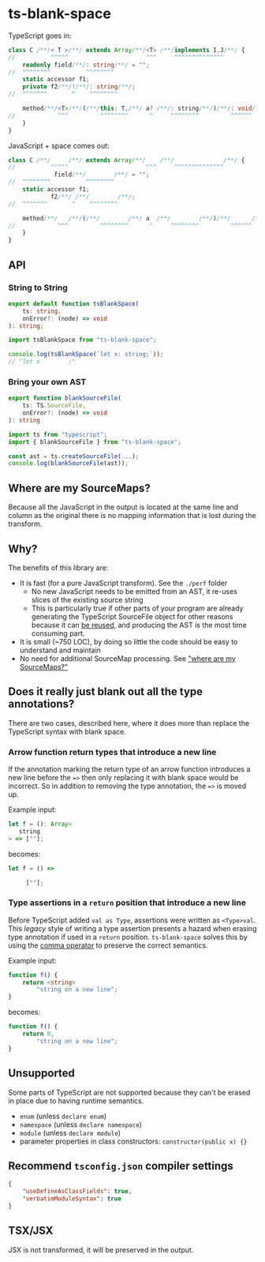 # ts-blank-space

TypeScript goes in:

```typescript
class C /**/< T >/*︎*/ extends Array/**/<T> /*︎*/implements I,J/*︎*/ {
//          ^^^^^                      ^^^     ^^^^^^^^^^^^^^
    readonly field/**/: string/**/ = "";
//  ^^^^^^^^          ^^^^^^^^
    static accessor f1;
    private f2/**/!/**/: string/*︎*/;
//  ^^^^^^^       ^    ^^^^^^^^

    method/**/<T>/*︎*/(/*︎*/this: T,/**/ a? /*︎*/: string/**/)/*︎*/: void/*︎*/ {
//            ^^^         ^^^^^^^^      ^     ^^^^^^^^         ^^^^^^
    }
}
```

JavaScript + space comes out:

```javascript
class C /**/     /*︎*/ extends Array/**/    /*︎*/              /*︎*/ {
//          ^^^^^                      ^^^     ^^^^^^^^^^^^^^
             field/**/        /**/ = "";
//  ^^^^^^^^          ^^^^^^^^
    static accessor f1;
            f2/**/ /**/        /*︎*/;
//  ^^^^^^^       ^    ^^^^^^^^

    method/**/   /*︎*/(/*︎*/        /**/ a  /*︎*/        /**/)/*︎*/      /*︎*/ {
//            ^^^         ^^^^^^^^      ^     ^^^^^^^^         ^^^^^^
    }
}
```

## API

### String to String

```typescript
export default function tsBlankSpace(
    ts: string,
    onError?: (node) => void
): string;
```

```javascript
import tsBlankSpace from "ts-blank-space";

console.log(tsBlankSpace(`let x: string;`));
// "let x        ;"
```

### Bring your own AST

```typescript
export function blankSourceFile(
    ts: TS.SourceFile,
    onError?: (node) => void
): string
```

```javascript
import ts from "typescript";
import { blankSourceFile } from "ts-blank-space";

const ast = ts.createSourceFile(...);
console.log(blankSourceFile(ast));
```

## Where are my SourceMaps?

Because all the JavaScript in the output is located at the same line and column as the original
there is no mapping information that is lost during the transform.

## Why?

The benefits of this library are:

- It is fast (for a pure JavaScript transform). See the `./perf` folder
  - No new JavaScript needs to be emitted from an AST, it re-uses slices of the existing source string
  - This is particularly true if other parts of your program are already generating the TypeScript SourceFile object for other reasons because it can [be reused](#bring-your-own-ast), and producing the AST is the most time consuming part.
- It is small (~750 LOC), by doing so little the code should be easy to understand and maintain
- No need for additional SourceMap processing. See ["where are my SourceMaps?"](#where-are-my-sourcemaps)

## Does it really just blank out all the type annotations?

There are two cases, described here, where it does more than replace the TypeScript syntax with blank space.

### Arrow function return types that introduce a new line

If the annotation marking the return type of an arrow function introduces a new line before the `=>`
then only replacing it with blank space would be incorrect. So in addition to removing the type annotation, the `=>` is moved up.

Example input:

```typescript
let f = (): Array<
   string
> => [""];
```

becomes:

```javascript
let f = () =>

     [""];
```

### Type assertions in a `return` position that introduce a new line

Before TypeScript added `val as Type`, assertions were written as `<Type>val`.
This _legacy_ style of writing a type assertion presents a hazard when erasing
type annotation if used in a `return` position. `ts-blank-space` solves this
by using the [comma operator](https://developer.mozilla.org/en-US/docs/Web/JavaScript/Reference/Operators/Comma_operator) to preserve the correct semantics.

Example input:

```typescript
function f() {
    return <string>
        "string on a new line";
}
```

becomes:

```javascript
function f() {
    return 0,
        "string on a new line";
}
```

## Unsupported

Some parts of TypeScript are not supported because they can't be erased in place due to having
runtime semantics.

- `enum` (unless `declare enum`)
- `namespace` (unless `declare namespace`)
- `module` (unless `declare module`)
- parameter properties in class constructors: `constructor(public x) {}`

## Recommend `tsconfig.json` compiler settings

```json
{
    "useDefineAsClassFields": true,
    "verbatimModuleSyntax": true
}
```

## TSX/JSX

JSX is not transformed, it will be preserved in the output.
